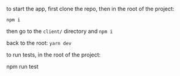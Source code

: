to start the app, first clone the repo, then in the root of the project:

`npm i`

then go to the `client/` directory and `npm i`

back to the root: `yarn dev`



to run tests, in the root of the project:

npm run test

